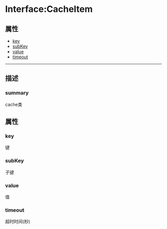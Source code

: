 # Interface:CacheItem   
## 属性
+ [key](#PROP_key)
+ [subKey](#PROP_subKey)
+ [value](#PROP_value)
+ [timeout](#PROP_timeout)
---   
## 描述
   
### summary   
cache类  
   
## 属性   
### <a id="PROP_key">key</a>   
键
     
### <a id="PROP_subKey">subKey</a>   
子键
     
### <a id="PROP_value">value</a>   
值
     
### <a id="PROP_timeout">timeout</a>   
超时时间(秒)
     
